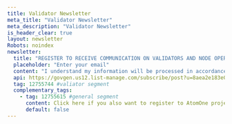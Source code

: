 ```yaml
---
title: Validator Newsletter
meta_title: "Validator Newsletter"
meta_description: "Validator Newsletter"
is_header_clear: true
layout: newsletter
Robots: noindex
newsletter:
  title: "REGISTER TO RECEIVE COMMUNICATION ON VALIDATORS AND NODE OPERATORS RELEVANT INFORMATION."
  placeholder: "Enter your email"
  content: "I understand my information will be processed in accordance with the [Privacy Policy](/privacy/), and I agree to the [Terms of Service](/terms/)."
  api: https://govgen.us12.list-manage.com/subscribe/post?u=8aea2e183e0168577db2fff30&amp;id=a458652cd2&amp;f_id=00ec09e9f0
  tag: 12755744 #valiator segment
  complementary_tags:
    - tag: 12755615 #general segment
      content: Click here if you also want to register to AtomOne project updates and general communication
      default: false
---
```

